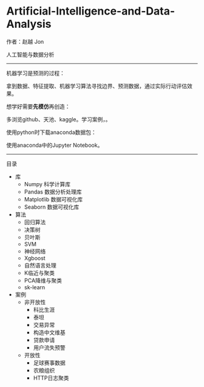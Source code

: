 # Artificial-Intelligence-and-Data-Analysis

作者：赵越 Jon

人工智能与数据分析

---
机器学习是预测的过程：

拿到数据、特征提取、机器学习算法寻找边界、预测数据，通过实际行动评估效果。


想学好需要**先模仿**再创造：

多浏览github、天池、kaggle。学习案例，。


使用python时下载anaconda数据包：

使用anaconda中的Jupyter Notebook。

---
目录
  - 库
    - Numpy 科学计算库
    - Pandas 数据分析处理库
    - Matplotlib 数据可视化库
    - Seaborn 数据可视化库
  - 算法
    - 回归算法
    - 决策树
    - 贝叶斯
    - SVM
    - 神经网络
    - Xgboost
    - 自然语言处理
    - K临近与聚类
    - PCA降维与聚类
    - sk-learn
  - 案例
    - 非开放性
      - 科比生涯
      - 泰坦
      - 交易异常
      - 构造中文维基
      - 贷款申请
      - 用户流失预警
     - 开放性
       - 足球赛事数据
       - 农粮组织
       - HTTP日志聚类
